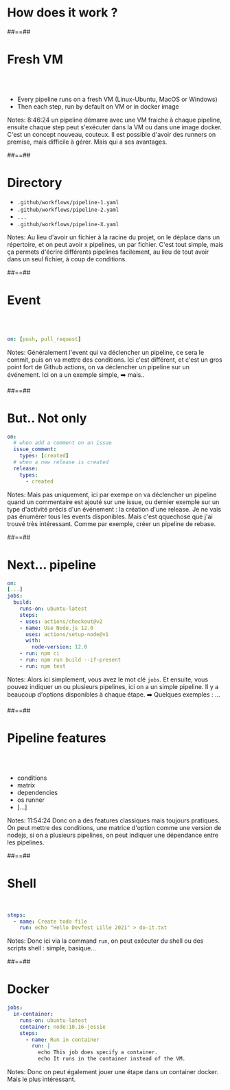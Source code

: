 <!-- .slide: class="transition sfeir-bg-red" -->

# How does it work ?

##==##

# Fresh VM

<br>
<br>

- Every pipeline runs on a fresh VM (Linux-Ubuntu, MacOS or Windows)
- Then each step, run by default on VM or in docker image
<!-- .element: class="list-fragment" -->

Notes: 8:46:24 un pipeline démarre avec une VM fraiche à chaque pipeline, ensuite chaque step peut s'exécuter dans la VM ou dans une image docker. C'est un concept nouveau, couteux. Il est possible d'avoir des runners on premise, mais difficile à gérer. Mais qui a ses avantages.

##==##

# Directory

- `.github/workflows/pipeline-1.yaml`
- `.github/workflows/pipeline-2.yaml`
- `...`
- `.github/workflows/pipeline-X.yaml`
<!-- .element: class="list-fragment" -->

Notes: Au lieu d'avoir un fichier à la racine du projet, on le déplace dans un répertoire, et on peut avoir x pipelines, un par fichier. C'est tout simple, mais ça permets d'écrire différents pipelines facilement, au lieu de tout avoir dans un seul fichier, à coup de conditions.

##==##

<!-- .slide: class="with-code" -->

# Event

<br><br>

```yaml
on: [push, pull_request]
```

<!-- .element: class="big-code" -->

Notes: Généralement l'event qui va déclencher un pipeline, ce sera le commit, puis on va mettre des conditions. Ici c'est différent, et c'est un gros point fort de Github actions, on va déclencher un pipeline sur un événement. Ici on a un exemple simple, ➡️ mais..

##==##

<!-- .slide: class="with-code" -->

# But.. Not only

```yaml
on:
  # when add a comment on an issue
  issue_comment:
    types: [created]
  # when a new release is created
  release:
    types:
      - created
```

<!-- .element: class="big-code" -->

Notes: Mais pas uniquement, ici par exempe on va déclencher un pipeline quand un commentaire est ajouté sur une issue, ou dernier exemple sur un type d'activité précis d'un événement : la création d'une release. Je ne vais pas énumérer tous les events disponibles. Mais c'est qquechose que j'ai trouvé très intéressant. Comme par exemple, créer un pipeline de rebase.

##==##

<!-- .slide: class="with-code" -->

# Next... pipeline

```yaml
on:
[...]
jobs:
  build:
    runs-on: ubuntu-latest
    steps:
    - uses: actions/checkout@v2
    - name: Use Node.js 12.0
      uses: actions/setup-node@v1
      with:
        node-version: 12.0
    - run: npm ci
    - run: npm run build --if-present
    - run: npm test
```

Notes: Alors ici simplement, vous avez le mot clé `jobs`. Et ensuite, vous pouvez indiquer un ou plusieurs pipelines, ici on a un simple pipeline. Il y a beaucoup d'options disponibles à chaque étape. ➡️ Quelques exemples : ...

##==##

# Pipeline features

<br><br>

- conditions
- matrix
- dependencies
- os runner
- [...]
<!-- .element: class="list-fragment" -->

Notes: 11:54:24 Donc on a des features classiques mais toujours pratiques. On peut mettre des conditions, une matrice d'option comme une version de nodejs, si on a plusieurs pipelines, on peut indiquer une dépendance entre les pipelines. 

##==##

<!-- .slide: class="with-code" -->

# Shell

<br>

```yaml
steps:
  - name: Create todo file
    run: echo "Hello Devfest Lille 2021" > do-it.txt
```

<!-- .element: class="big-code" -->

Notes: Donc ici via la command `run`, on peut exécuter du shell ou des scripts shell : simple, basique...

##==##

<!-- .slide: class="with-code max-height" -->

# Docker

```yaml
jobs:
  in-container:
    runs-on: ubuntu-latest
    container: node:10.16-jessie
    steps:
      - name: Run in container
        run: |
          echo This job does specify a container.
          echo It runs in the container instead of the VM.
```

<!-- .element: class="big-code" -->

Notes: Donc on peut également jouer une étape dans un container docker. Mais le plus intéressant.

